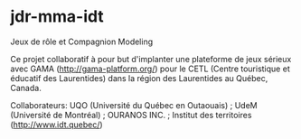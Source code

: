 # jdr-mma-idt
Jeux de rôle et Compagnion Modeling

Ce projet collaboratif à pour but d'implanter une plateforme de jeux sérieux avec GAMA (http://gama-platform.org/) pour le CETL (Centre touristique et éducatif des Laurentides) dans la région des Laurentides au Québec, Canada.

Collaborateurs:
UQO (Université du Québec en Outaouais) ;
UdeM (Université de Montréal) ;
OURANOS INC. ;
Institut des territoires (http://www.idt.quebec/)

